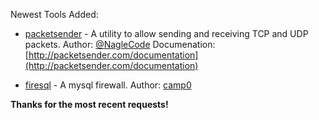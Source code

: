 Newest Tools Added:

* [packetsender](http://packetsender.com/) - A utility to allow sending and receiving TCP and UDP packets. Author: [@NagleCode](https://twitter.com/NagleCode) Documenation: [http://packetsender.com/documentation](http://packetsender.com/documentation)

* [firesql](https://bitbucket.org/camp0/firesql) - A mysql firewall. Author: [camp0](https://bitbucket.org/camp0/)

**Thanks for the most recent requests!**
